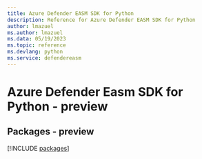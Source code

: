 ```yaml
---
title: Azure Defender EASM SDK for Python
description: Reference for Azure Defender EASM SDK for Python
author: lmazuel
ms.author: lmazuel
ms.data: 05/19/2023
ms.topic: reference
ms.devlang: python
ms.service: defendereasm
---
```

# Azure Defender Easm SDK for Python - preview
## Packages - preview
[!INCLUDE [packages](defender-easm-index.md)]